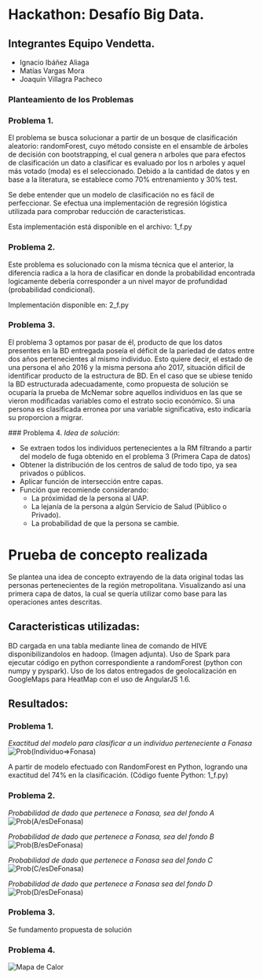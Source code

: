 # Hackathon: Desafío Big Data.

## Integrantes Equipo Vendetta.
- Ignacio Ibáñez Aliaga
- Matías Vargas Mora
- Joaquín Villagra Pacheco

### Planteamiento de los Problemas
### Problema 1.
El problema se busca solucionar a partir de un bosque de clasificación aleatorio: randomForest, cuyo método consiste en el ensamble
de árboles de decisión con bootstrapping, el cual genera n arboles que para efectos de clasificación un dato a clasificar es evaluado por los 
n arboles y aquel más votado (moda) es el seleccionado.
Debido a la cantidad de datos y en base a la literatura, se establece como 70% entrenamiento y 30% test.

Se debe entender que un modelo de clasificación no es fácil de perfeccionar.
Se efectua una implementación de regresión lógistica utilizada para comprobar reducción de caracteristicas.

Esta implementación está disponible en el archivo: 1_f.py

### Problema 2.
Este problema es solucionado con la misma técnica que el anterior, la diferencia radica a la hora de clasificar en donde la probabilidad 
encontrada logicamente debería corresponder a un nivel mayor de profundidad (probabilidad condicional).

Implementación disponible en: 2_f.py

### Problema 3.
El problema 3 optamos por pasar de él, producto de que los datos presentes en la BD entregada poseía el déficit de la pariedad de
datos entre dos años pertenecientes al mismo individuo. Esto quiere decir, el estado de una persona el año 2016 y la misma persona año 2017,
 situación dificil de identificar producto de la estructura de BD.
En el caso que se ubiese tenido la BD estructurada adecuadamente, como propuesta de solución se ocuparía la prueba de McNemar sobre aquellos
 individuos en las que se vieron modificadas variables como el estrato socio económico.
Si una persona es clasificada erronea por una variable significativa, esto indicaría su proporcion a migrar.

### Problema 4.
*Idea de solución*:
- Se extraen todos los individuos pertenecientes a la RM filtrando a partir del modelo de fuga obtenido en el problema 3 (Primera Capa de datos)
- Obtener la distribución de los centros de salud de todo tipo, ya sea privados o públicos.
- Aplicar función de intersección entre capas. 
- Función que recomiende considerando:
	- La próximidad de la persona al UAP.
	- La lejanía de la persona a algún Servicio de Salud (Público o Privado).
	- La probabilidad de que la persona se cambie.

# Prueba de concepto realizada
Se plantea una idea de concepto extrayendo de la data original todas las personas pertenecientes de la región metropolitana. Visualizando 
así una primera capa de datos, la cual se quería utilizar como base para las operaciones antes descritas.

## Caracteristicas utilizadas:
BD cargada en una tabla mediante linea de comando de HIVE disponibilizandolos en hadoop. (Imagen adjunta).
Uso de Spark para ejecutar código en python correspondiente a randomForest (python con numpy y pyspark).
Uso de los datos entregados de geolocalización en GoogleMaps para HeatMap con el uso de AngularJS 1.6.

## Resultados:

### Problema 1.
*Exactitud del modelo para clasificar a un individuo perteneciente a Fonasa*
![Prob(Individuo=>Fonasa)](https://github.com/JoaquinVillagra/Desafio_hackaton/tree/master/Imagenes/ExactitudDelModelo_desafio1.png)

A partir de modelo efectuado con RandomForest en Python, logrando una exactitud del 74% en la clasificación. (Código fuente Python: 1_f.py) 

### Problema 2.
*Probabilidad de dado que pertenece a Fonasa, sea del fondo A*
![Prob(A/esDeFonasa)](https://github.com/JoaquinVillagra/Desafio_hackaton/tree/master/Imagenes/TramoA.png)

*Probabilidad de dado que pertenece a Fonasa, sea del fondo B*
![Prob(B/esDeFonasa)](https://github.com/JoaquinVillagra/Desafio_hackaton/tree/master/Imagenes/TramoB.png)

*Probabilidad de dado que pertenece a Fonasa sea del fondo C*
![Prob(C/esDeFonasa)](https://github.com/JoaquinVillagra/Desafio_hackaton/tree/master/Imagenes/TramoC.png)

*Probabilidad de dado que pertenece a Fonasa sea del fondo D*
![Prob(D/esDeFonasa)](https://github.com/JoaquinVillagra/Desafio_hackaton/tree/master/Imagenes/TramoD.png)

### Problema 3.
Se fundamento propuesta de solución

### Problema 4.
![Mapa de Calor](https://github.com/JoaquinVillagra/Desafio_hackaton/tree/master/Imagenes/mapa_calor.png)





